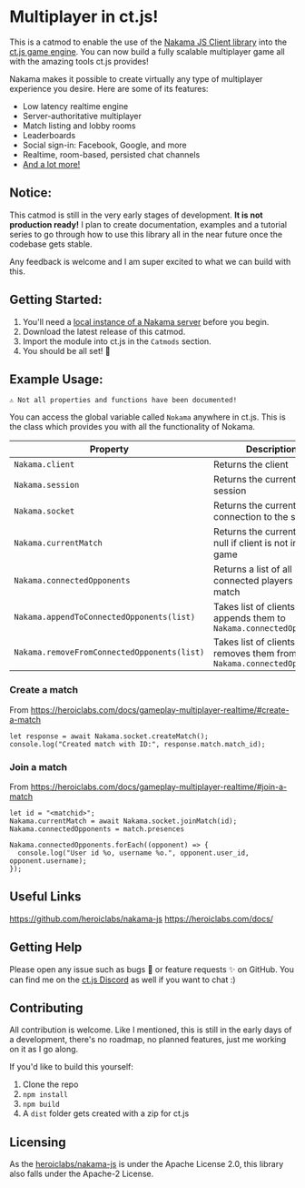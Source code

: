 
# Multiplayer in ct.js!
This is a catmod to enable the use of the [Nakama JS Client library](https://heroiclabs.com/docs/javascript-client-guide/) into the [ct.js game engine](https://ctjs.rocks/). You can now build a fully scalable multiplayer game all with the amazing tools ct.js provides!

Nakama makes it possible to create virtually any type of multiplayer experience you desire. Here are some of its features:

 - Low latency realtime engine
 - Server-authoritative multiplayer
 - Match listing and lobby rooms
 - Leaderboards
 - Social sign-in: Facebook, Google, and more
 - Realtime, room-based, persisted chat channels
 - [And a lot more!](https://heroiclabs.com/)

## Notice:
This catmod is still in the very early stages of development.  **It is not production ready!** I plan to create documentation, examples and a tutorial series to go through how to use this library all in the near future once the codebase gets stable.

Any feedback is welcome and I am super excited to what we can build with this. 


## Getting Started:

 1. You'll need a [local instance of a Nakama server](https://heroiclabs.com/docs/nakama-download/) before you begin.
2. Download the latest release of this catmod.
3. Import the module into ct.js in the `Catmods` section.
4. You should be all set! 🚀


## Example Usage:
	⚠️ Not all properties and functions have been documented! 

You can access the global variable called `Nokama` anywhere in ct.js. This is the class which provides you with all the functionality of Nokama.

|Property|Description|
|--|--|
|`Nakama.client`  |Returns the client|
|`Nakama.session`| Returns the current client session
|`Nakama.socket`  |Returns the current socket connection to the server|
|`Nakama.currentMatch`  |Returns the current match, null if client is not in a game|
|`Nakama.connectedOpponents`  |Returns a list of all connected players in the match|
|`Nakama.appendToConnectedOpponents(list)`  |Takes list of clients and appends them to `Nakama.connectedOpponents`|
|`Nakama.removeFromConnectedOpponents(list)`  |Takes list of clients and removes them from `Nakama.connectedOpponents`|

### Create a match
From https://heroiclabs.com/docs/gameplay-multiplayer-realtime/#create-a-match
```
let response = await Nakama.socket.createMatch();
console.log("Created match with ID:", response.match.match_id);
```

### Join a match
From https://heroiclabs.com/docs/gameplay-multiplayer-realtime/#join-a-match
```
let id = "<matchid>";
Nakama.currentMatch = await Nakama.socket.joinMatch(id);
Nakama.connectedOpponents = match.presences

Nakama.connectedOpponents.forEach((opponent) => {
  console.log("User id %o, username %o.", opponent.user_id, opponent.username);
});
```
## Useful Links

https://github.com/heroiclabs/nakama-js
https://heroiclabs.com/docs/

## Getting Help
Please open any issue such as bugs 🐛 or feature requests ✨ on GitHub.  You can find me on the [ct.js Discord](https://discord.gg/Egwh9ETmJF) as well if you want to chat :)

## Contributing 
All contribution is welcome. Like I mentioned, this is still in the early days of a development, there's no roadmap, no planned features, just me working on it as I go along. 

If you'd like to build this yourself:
 1. Clone the repo
 2. `npm install`
 3. `npm build`
 5. A `dist` folder gets created with a zip for ct.js

## Licensing
As the [heroiclabs/nakama-js](https://github.com/heroiclabs/nakama-js) is under the Apache License 2.0, this library also falls under the Apache-2 License.
